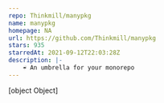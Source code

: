 ```yaml
---
repo: Thinkmill/manypkg
name: manypkg
homepage: NA
url: https://github.com/Thinkmill/manypkg
stars: 935
starredAt: 2021-09-12T22:03:28Z
description: |-
    ☔️ An umbrella for your monorepo
---
```


[object Object]
